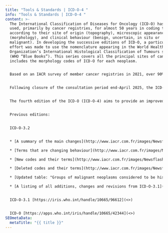 ```yaml
---
title: "Tools & Standards | ICD-O-4 "
info: "Tools & Standards | ICD-O-4 "
content: >-
  The International Classification of Diseases for Oncology (ICD-O) has been
  used, primarily by cancer registries, for almost 50 years in coding tumours
  according to their site of origin (topography), microscopic appearance
  (morphology), and clinical behaviour (benign, uncertain, in situ or
  malignant). In developing the successive editions of ICD-O, a particular
  effort was made to use the nomenclature appearing in the World Health
  Organization’s International Histological Classification of Tumours series
  (WHO “Blue Books”). This series covers all the principal sites of cancer and
  includes the morphology codes of ICD-O for each neoplasm.   


  Based on an IACR survey of member cancer registries in 2021, over 90% of the respondents (250 of 276) agreed to an update of ICD-O-3.2 by the addition of a fifth digit to the existing four-digit morphology code. Following the 5th Edition of the WHO Classification of Tumours (WCT), a beta version of ICD-O-4 was developed and disseminated for open consultation by IARC on the WCT website.  


  Following closure of the consultation period end-April 2025, the ICD-O-4 codes were finalized. The main changes in comparison to ICD-O-3.2 include the addition of a 5th alphanumeric digit to the morphology code, changes in the first four digits of morphology codes, changes of behaviour codes (e.g. pituitary adenoma code changed from /1 to /3), a new topography code for gastroesophageal junction (C16.7), detailed codes for extrahepatic bile ducts (C24.2, C24.3) and cystic duct (C24.4), change of the code for anal skin cancer from skin to anus (C44.5 to C21.3) and an optional additional digit in the topography code.    


  The fourth edition of the ICD-O (ICD-O-4) aims to provide an improved structure of unique codes to existent and newly defined tumour entities and has been harmonised with the International Classification of Diseases 11th Edition (ICD-11). ICD-O-4 will be available end-2025 as a freely available peer-reviewed article together with the main tables (topography and morphology), and the list of changes from ICD-O-3.2. The required check and conversion tools are also being updated.  


  Previous editions: 


  ICD-O-3.2  


  * [A summary of the main changes](http://www.iacr.com.fr/images/Newsflash/3.1%20to%203.2%20-%20Summary%20of%20main%20changes.pdf) 

  * [Terms that are changing behaviour](http://www.iacr.com.fr/images/Newsflash/3.1%20to%203.2%20-%20Terms%20that%20are%20changing%20behaviour.pdf) 

  * [New codes and their terms](http://www.iacr.com.fr/images/Newsflash/3.1%20to%203.2%20-%20New%20codes%20and%20their%20terms.pdf) 

  * [Deleted codes and their terms](http://www.iacr.com.fr/images/Newsflash/3.1%20to%203.2%20-%20Deleted%20codes%20and%20their%20terms-09102020.pdf) 

  * [Updated table: "Groups of malignant neoplasms considered to be histologically different for the purpose of defining multiple tumours"](http://www.iacr.com.fr/images/Newsflash/Multiple_primaries_ICD-O-3.2_06102020.xls) to be used with ICD-O-3.2 (The rest of the multiple primary rules remain unchanged.) 

  * [A listing of all additions, changes and revisions from ICD-O-3.1](http://www.iacr.com.fr/images/Newsflash/ICD-O-3.2Changes_update09102020.xls) 


  ICD-O-3.1 [https://iris.who.int/handle/10665/96612](<>) 


  ICD-O [https://apps.who.int/iris/handle/10665/42344](<>)
SEOmetaData:
  metaTitle: "{{ title }}"
---
```

